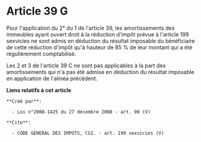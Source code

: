 # Article 39 G

Pour l'application du 2° du 1 de l'article 39, les amortissements des immeubles ayant ouvert droit à la réduction d'impôt
prévue à l'article 199 sexvicies ne sont admis en déduction du résultat imposable du bénéficiaire de cette réduction d'impôt
qu'à hauteur de 85 % de leur montant qui a été régulièrement comptabilisé. 

Les 2 et 3 de l'article 39 C ne sont pas applicables à la part des amortissements qui n'a pas été admise en déduction du
résultat imposable en application de l'alinéa précédent.

**Liens relatifs à cet article**

	**Créé par**:

	  - Loi n°2008-1425 du 27 décembre 2008 - art. 90 (V)

	**Cite**:

	  - CODE GENERAL DES IMPOTS, CGI. - art. 199 sexvicies (V)
